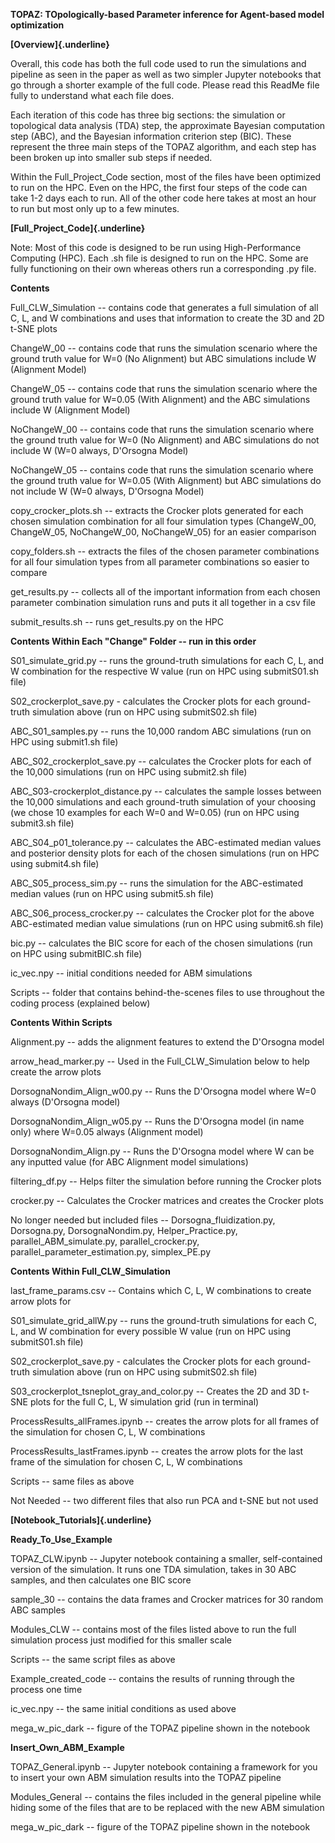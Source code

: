 **TOPAZ: TOpologically-based Parameter inference for Agent-based model
optimization**

**[Overview]{.underline}**

Overall, this code has both the full code used to run the simulations
and pipeline as seen in the paper as well as two simpler Jupyter
notebooks that go through a shorter example of the full code. Please
read this ReadMe file fully to understand what each file does.

Each iteration of this code has three big sections: the simulation or
topological data analysis (TDA) step, the approximate Bayesian
computation step (ABC), and the Bayesian information criterion step
(BIC). These represent the three main steps of the TOPAZ algorithm, and
each step has been broken up into smaller sub steps if needed.

Within the Full\_Project\_Code section, most of the files have been
optimized to run on the HPC. Even on the HPC, the first four steps of
the code can take 1-2 days each to run. All of the other code here takes
at most an hour to run but most only up to a few minutes.

**[Full\_Project\_Code]{.underline}**

Note: Most of this code is designed to be run using High-Performance
Computing (HPC). Each .sh file is designed to run on the HPC. Some are
fully functioning on their own whereas others run a corresponding .py
file.

**Contents**

Full\_CLW\_Simulation -- contains code that generates a full simulation
of all C, L, and W combinations and uses that information to create the
3D and 2D t-SNE plots

ChangeW\_00 -- contains code that runs the simulation scenario where the
ground truth value for W=0 (No Alignment) but ABC simulations include W
(Alignment Model)

ChangeW\_05 -- contains code that runs the simulation scenario where the
ground truth value for W=0.05 (With Alignment) and the ABC simulations
include W (Alignment Model)

NoChangeW\_00 -- contains code that runs the simulation scenario where
the ground truth value for W=0 (No Alignment) and ABC simulations do not
include W (W=0 always, D'Orsogna Model)

NoChangeW\_05 -- contains code that runs the simulation scenario where
the ground truth value for W=0.05 (With Alignment) but ABC simulations
do not include W (W=0 always, D'Orsogna Model)

copy\_crocker\_plots.sh -- extracts the Crocker plots generated for each
chosen simulation combination for all four simulation types
(ChangeW\_00, ChangeW\_05, NoChangeW\_00, NoChangeW\_05) for an easier
comparison

copy\_folders.sh -- extracts the files of the chosen parameter
combinations for all four simulation types from all parameter
combinations so easier to compare

get\_results.py -- collects all of the important information from each
chosen parameter combination simulation runs and puts it all together in
a csv file

submit\_results.sh -- runs get\_results.py on the HPC

**Contents Within Each "Change" Folder -- run in this order**

S01\_simulate\_grid.py -- runs the ground-truth simulations for each C,
L, and W combination for the respective W value (run on HPC using
submitS01.sh file)

S02\_crockerplot\_save.py - calculates the Crocker plots for each
ground-truth simulation above (run on HPC using submitS02.sh file)

ABC\_S01\_samples.py -- runs the 10,000 random ABC simulations (run on
HPC using submit1.sh file)

ABC\_S02\_crockerplot\_save.py -- calculates the Crocker plots for each
of the 10,000 simulations (run on HPC using submit2.sh file)

ABC\_S03-crockerplot\_distance.py -- calculates the sample losses
between the 10,000 simulations and each ground-truth simulation of your
choosing (we chose 10 examples for each W=0 and W=0.05) (run on HPC
using submit3.sh file)

ABC\_S04\_p01\_tolerance.py -- calculates the ABC-estimated median
values and posterior density plots for each of the chosen simulations
(run on HPC using submit4.sh file)

ABC\_S05\_process\_sim.py -- runs the simulation for the ABC-estimated
median values (run on HPC using submit5.sh file)

ABC\_S06\_process\_crocker.py -- calculates the Crocker plot for the
above ABC-estimated median value simulations (run on HPC using
submit6.sh file)

bic.py -- calculates the BIC score for each of the chosen simulations
(run on HPC using submitBIC.sh file)

ic\_vec.npy -- initial conditions needed for ABM simulations

Scripts -- folder that contains behind-the-scenes files to use
throughout the coding process (explained below)

**Contents Within Scripts**

Alignment.py -- adds the alignment features to extend the D'Orsogna
model

arrow\_head\_marker.py -- Used in the Full\_CLW\_Simulation below to
help create the arrow plots

DorsognaNondim\_Align\_w00.py -- Runs the D'Orsogna model where W=0
always (D'Orsogna model)

DorsognaNondim\_Align\_w05.py -- Runs the D'Orsogna model (in name only)
where W=0.05 always (Alignment model)

DorsognaNondim\_Align.py -- Runs the D'Orsogna model where W can be any
inputted value (for ABC Alignment model simulations)

filtering\_df.py -- Helps filter the simulation before running the
Crocker plots

crocker.py -- Calculates the Crocker matrices and creates the Crocker
plots

No longer needed but included files -- Dorsogna\_fluidization.py,
Dorsogna.py, DorsognaNondim.py, Helper\_Practice.py,
parallel\_ABM\_simulate.py, parallel\_crocker.py,
parallel\_parameter\_estimation.py, simplex\_PE.py

**Contents Within Full\_CLW\_Simulation**

last\_frame\_params.csv -- Contains which C, L, W combinations to create
arrow plots for

S01\_simulate\_grid\_allW.py -- runs the ground-truth simulations for
each C, L, and W combination for every possible W value (run on HPC
using submitS01.sh file)

S02\_crockerplot\_save.py - calculates the Crocker plots for each
ground-truth simulation above (run on HPC using submitS02.sh file)

S03\_crockerplot\_tsneplot\_gray\_and\_color.py -- Creates the 2D and 3D
t-SNE plots for the full C, L, W simulation grid (run in terminal)

ProcessResults\_allFrames.ipynb -- creates the arrow plots for all
frames of the simulation for chosen C, L, W combinations

ProcessResults\_lastFrames.ipynb -- creates the arrow plots for the last
frame of the simulation for chosen C, L, W combinations

Scripts -- same files as above

Not Needed -- two different files that also run PCA and t-SNE but not
used

**[Notebook\_Tutorials]{.underline}**

**Ready\_To\_Use\_Example**

TOPAZ\_CLW.ipynb -- Jupyter notebook containing a smaller,
self-contained version of the simulation. It runs one TDA simulation,
takes in 30 ABC samples, and then calculates one BIC score

sample\_30 -- contains the data frames and Crocker matrices for 30
random ABC samples

Modules\_CLW -- contains most of the files listed above to run the full
simulation process just modified for this smaller scale

Scripts -- the same script files as above

Example\_created\_code -- contains the results of running through the
process one time

ic\_vec.npy -- the same initial conditions as used above

mega\_w\_pic\_dark -- figure of the TOPAZ pipeline shown in the notebook

**Insert\_Own\_ABM\_Example**

TOPAZ\_General.ipynb -- Jupyter notebook containing a framework for you
to insert your own ABM simulation results into the TOPAZ pipeline

Modules\_General -- contains the files included in the general pipeline
while hiding some of the files that are to be replaced with the new ABM
simulation

mega\_w\_pic\_dark -- figure of the TOPAZ pipeline shown in the notebook
